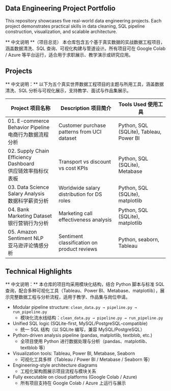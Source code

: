 ## Data Engineering Project Portfolio
This repository showcases five real-world data engineering projects. Each project demonstrates practical skills in data cleaning, SQL pipeline construction, visualization, and scalable architecture.

** 中文说明 **（项目总览）
本仓库包含五个基于真实数据的实战数据工程项目，涵盖数据清洗、SQL 查询、可视化构建与管道设计。所有项目可在 Google Colab / Azure 等平台运行，适合用于求职展示、教学演示或研究应用。

## Projects
** 中文说明：** 以下为五个真实世界数据工程项目的主题与所用工具，涵盖数据清洗、SQL 分析与可视化展示，支持教学、面试与作品集展示。

| Project 项目名称 | Description 项目简介 | Tools Used 使用工具 |
|------------------|-----------------------|----------------------|
| 01. E-commerce Behavior Pipeline <br> 电商行为数据流程分析 | Customer purchase patterns from UCI dataset | Python, SQL (SQLite), Tableau, Power BI |
| 02. Supply Chain Efficiency Dashboard <br> 供应链效率指标仪表板 | Transport vs discount vs cost KPIs | Python, SQL (SQLite), Metabase |
| 03. Data Science Salary Analysis <br> 数据科学薪资分析 | Worldwide salary distribution for DS roles | Python, SQL (SQLite), matplotlib |
| 04. Bank Marketing Dataset <br> 银行营销行为分析 | Marketing call effectiveness analysis | Python, SQL (SQLite), matplotlib |
| 05. Amazon Sentiment NLP <br> 亚马逊评论情感分析 | Sentiment classification on product reviews | Python, seaborn, Tableau |
    
## Technical Highlights
** 中文说明：** 本仓库的项目均采用模块化结构，结合 Python 脚本与标准 SQL 查询，配合多种可视化工具（Tableau、Power BI、Metabase、matplotlib），展示完整数据工程与分析流程，适用于教学、作品集与岗位申请。

- Modular pipeline structure: `clean_data.py → pipeline.py → run_pipeline.py`
  - 模块化流水线结构：`clean_data.py → pipeline.py → run_pipeline.py`
- Unified SQL logic (SQLite-first, MySQL/PostgreSQL-compatible)
  - 统一 SQL 结构（以 SQLite 编写，兼容 MySQL/PostgreSQL）
- Python-driven analysis pipeline (pandas, matplotlib, textblob, etc.)
  - 全项目使用 Python 进行数据处理与分析（pandas、matplotlib、textblob 等）
- Visualization tools: Tableau, Power BI, Metabase, Seaborn
  - 可视化工具多样（Tableau / Power BI / Metabase / Seaborn 等）
- Engineering-style architecture diagrams
  - 工程化架构图展示项目流程与模块关系
- Fully executable on cloud platforms (Google Colab / Azure)
  - 所有项目支持在 Google Colab / Azure 上运行与展示
